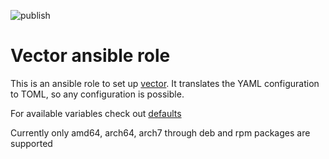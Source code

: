 ![publish](https://github.com/dzervas/ansible-vector/workflows/publish/badge.svg)

# Vector ansible role

This is an ansible role to set up [vector](https://vector.dev).
It translates the YAML configuration to TOML, so any configuration is possible.

For available variables check out [defaults](roles/vector/defaults/main.yml)

Currently only amd64, arch64, arch7 through deb and rpm packages are supported
